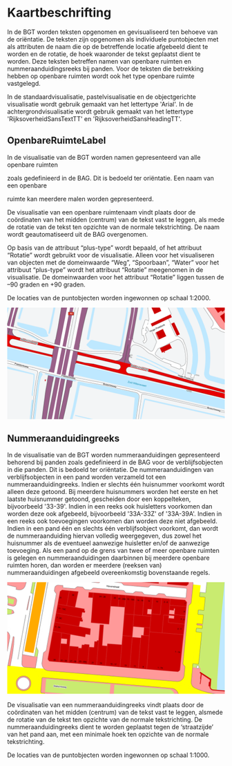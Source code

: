 # Kaartbeschrifting

In de BGT worden teksten opgenomen en gevisualiseerd ten behoeve van de
oriëntatie. De teksten zijn opgenomen als individuele puntobjecten met als
attributen de naam die op de betreffende locatie afgebeeld dient te worden en de
rotatie, de hoek waaronder de tekst geplaatst dient te worden. Deze teksten
betreffen namen van openbare ruimten en nummeraanduidingsreeks bij panden. Voor
de teksten die betrekking hebben op openbare ruimten wordt ook het type openbare
ruimte vastgelegd.

In de standaardvisualisatie, pastelvisualisatie en de objectgerichte
visualisatie wordt gebruik gemaakt van het lettertype 'Arial'. In de
achtergrondvisualisatie wordt gebruik gemaakt van het lettertype
'RijksoverheidSansTextTT' en 'RijksoverheidSansHeadingTT'.

## OpenbareRuimteLabel 
In de visualisatie van de BGT worden namen gepresenteerd van alle openbare
ruimten

zoals gedefinieerd in de BAG. Dit is bedoeld ter oriëntatie. Een naam van een
openbare

ruimte kan meerdere malen worden gepresenteerd.

De visualisatie van een openbare ruimtenaam vindt plaats door de coördinaten van
het midden (centrum) van de tekst vast te leggen, als mede de rotatie van de
tekst ten opzichte van de normale tekstrichting. De naam wordt geautomatiseerd
uit de BAG overgenomen.

Op basis van de attribuut “plus-type” wordt bepaald, of het attribuut “Rotatie”
wordt gebruikt voor de visualisatie. Alleen voor het visualiseren van objecten
met de domeinwaarde “Weg”, “Spoorbaan”, “Water” voor het attribuut “plus-type”
wordt het attribuut “Rotatie” meegenomen in de visualisatie. De domeinwaarden
voor het attribuut “Rotatie” liggen tussen de –90 graden en +90 graden.

De locaties van de puntobjecten worden ingewonnen op schaal 1:2000.

![](media/2a67e08159d0d0b32b43784bd15b544e.png)

## Nummeraanduidingreeks 
In de visualisatie van de BGT worden nummeraanduidingen gepresenteerd behorend
bij panden zoals gedefinieerd in de BAG voor de verblijfsobjecten in die panden.
Dit is bedoeld ter oriëntatie. De nummeraanduidingen van verblijfsobjecten in
een pand worden verzameld tot een nummeraanduidingreeks. Indien er slechts één
huisnummer voorkomt wordt alleen deze getoond. Bij meerdere huisnummers worden
het eerste en het laatste huisnummer getoond, gescheiden door een koppelteken,
bijvoorbeeld '33-39'. Indien in een reeks ook huisletters voorkomen dan worden
deze ook afgebeeld, bijvoorbeeld '33A-33Z' of '33A-39A'. Indien in een reeks ook
toevoegingen voorkomen dan worden deze niet afgebeeld. Indien in een pand één en
slechts één verblijfsobject voorkomt, dan wordt de nummeraanduiding hiervan
volledig weergegeven, dus zowel het huisnummer als de eventueel aanwezige
huisletter en/of de aanwezige toevoeging. Als een pand op de grens van twee of
meer openbare ruimten is gelegen en nummeraanduidingen daarbinnen bij meerdere
openbare ruimten horen, dan worden er meerdere (reeksen van) nummeraanduidingen
afgebeeld overeenkomstig bovenstaande regels.

![](media/76b08a1a00c0cd2271863edcaf4047d8.png)

De visualisatie van een nummeraanduidingreeks vindt plaats door de coördinaten
van het midden (centrum) van de tekst vast te leggen, alsmede de rotatie van de
tekst ten opzichte van de normale tekstrichting. De nummeraanduidingreeks dient
te worden geplaatst tegen de ‘straatzijde’ van het pand aan, met een minimale
hoek ten opzichte van de normale tekstrichting.

De locaties van de puntobjecten worden ingewonnen op schaal 1:1000.
